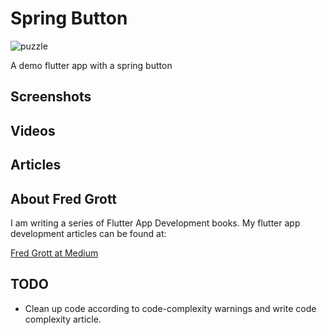 # Spring Button

![puzzle](./media/puzzle.png)

A demo flutter app with a spring button

## Screenshots

## Videos

## Articles

## About Fred Grott

I am writing a series of Flutter App Development books. My flutter app development articles can be found at:

[Fred Grott at Medium](https://fredgrott.medium.com)

## TODO

- Clean up code according to code-complexity warnings and write code complexity article.

